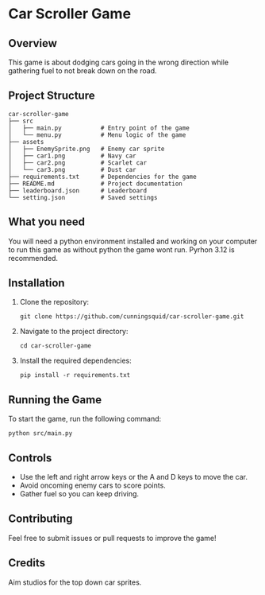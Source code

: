 # Car Scroller Game

## Overview
This game is about dodging cars going in the wrong direction while gathering fuel to not break down on the road.

## Project Structure
```
car-scroller-game
├── src
│   ├── main.py           # Entry point of the game
│   └── menu.py           # Menu logic of the game
├── assets
│   ├── EnemySprite.png   # Enemy car sprite
│   ├── car1.png		  # Navy car
│   ├── car2.png		  # Scarlet car
│   └── car3.png		  # Dust car
├── requirements.txt      # Dependencies for the game
├── README.md             # Project documentation
├── leaderboard.json      # Leaderboard
└── setting.json          # Saved settings

```

## What you need
You will need a python environment installed and working on your computer to run this game as without python the game wont run. Pyrhon 3.12 is recommended.

## Installation
1. Clone the repository:
	```
	git clone https://github.com/cunningsquid/car-scroller-game.git
	```
2. Navigate to the project directory:
	```
	cd car-scroller-game
	```
3. Install the required dependencies:
	```
	pip install -r requirements.txt
	```

## Running the Game
To start the game, run the following command:
```
python src/main.py
```

## Controls
- Use the left and right arrow keys or the A and D keys to move the car.
- Avoid oncoming enemy cars to score points.
- Gather fuel so you can keep driving.

## Contributing
Feel free to submit issues or pull requests to improve the game!

## Credits
Aim studios for the top down car sprites.